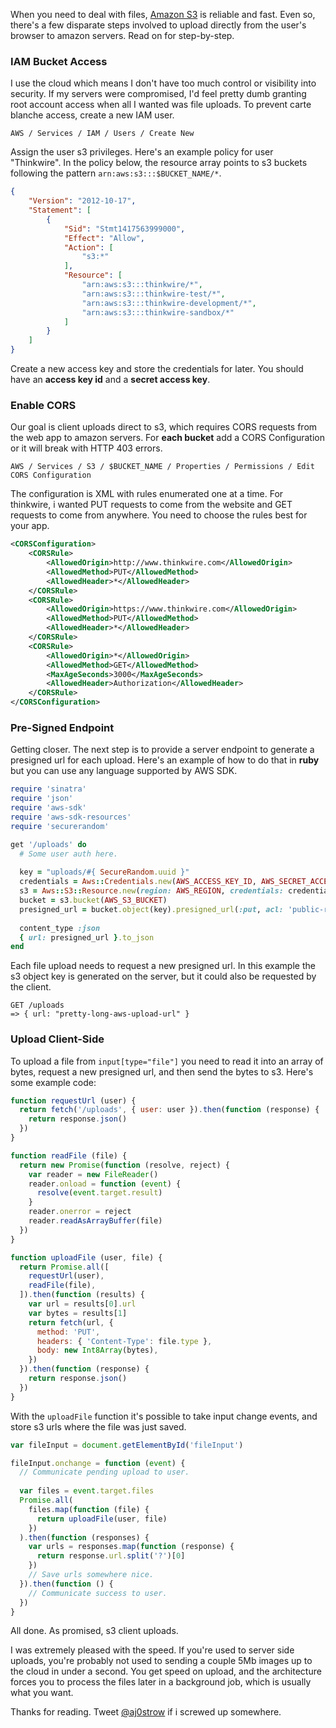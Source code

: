When you need to deal with files, [Amazon S3](https://aws.amazon.com/s3/) is reliable and fast. Even so, there's a few disparate steps involved to upload directly from the user's browser to amazon servers. Read on for step-by-step.

### IAM Bucket Access

I use the cloud which means I don't have too much control or visibility into security. If my servers were compromised, I'd feel pretty dumb granting root account access when all I wanted was file uploads. To prevent carte blanche access, create a new IAM user.

```
AWS / Services / IAM / Users / Create New
```

Assign the user s3 privileges. Here's an example policy for user "Thinkwire". In the policy below, the resource array points to s3 buckets following the pattern `arn:aws:s3:::$BUCKET_NAME/*`. 

```json
{
    "Version": "2012-10-17",
    "Statement": [
        {
            "Sid": "Stmt1417563999000",
            "Effect": "Allow",
            "Action": [
                "s3:*"
            ],
            "Resource": [
                "arn:aws:s3:::thinkwire/*",
                "arn:aws:s3:::thinkwire-test/*",
                "arn:aws:s3:::thinkwire-development/*",
                "arn:aws:s3:::thinkwire-sandbox/*"
            ]
        }
    ]
}
```

Create a new access key and store the credentials for later. You should have an **access key id** and a **secret access key**. 

### Enable CORS

Our goal is client uploads direct to s3, which requires CORS requests from the web app to amazon servers. For **each bucket** add a CORS Configuration or it will break with HTTP 403 errors. 

```
AWS / Services / S3 / $BUCKET_NAME / Properties / Permissions / Edit CORS Configuration
```

The configuration is XML with rules enumerated one at a time. For thinkwire, i wanted PUT requests to come from the website and GET requests to come from anywhere. You need to choose the rules best for your app. 

```xml
<CORSConfiguration>
    <CORSRule>
        <AllowedOrigin>http://www.thinkwire.com</AllowedOrigin>
        <AllowedMethod>PUT</AllowedMethod>
        <AllowedHeader>*</AllowedHeader>
    </CORSRule>
    <CORSRule>
        <AllowedOrigin>https://www.thinkwire.com</AllowedOrigin>
        <AllowedMethod>PUT</AllowedMethod>
        <AllowedHeader>*</AllowedHeader>
    </CORSRule>
    <CORSRule>
        <AllowedOrigin>*</AllowedOrigin>
        <AllowedMethod>GET</AllowedMethod>
        <MaxAgeSeconds>3000</MaxAgeSeconds>
        <AllowedHeader>Authorization</AllowedHeader>
    </CORSRule>
</CORSConfiguration>
```

### Pre-Signed Endpoint

Getting closer. The next step is to provide a server endpoint to generate a presigned url for each upload. Here's an example of how to do that in **ruby** but you can use any language supported by AWS SDK. 

```ruby
require 'sinatra'
require 'json'
require 'aws-sdk'
require 'aws-sdk-resources'
require 'securerandom'

get '/uploads' do
  # Some user auth here. 
  
  key = "uploads/#{ SecureRandom.uuid }"
  credentials = Aws::Credentials.new(AWS_ACCESS_KEY_ID, AWS_SECRET_ACCESS_KEY)
  s3 = Aws::S3::Resource.new(region: AWS_REGION, credentials: credentials)
  bucket = s3.bucket(AWS_S3_BUCKET)
  presigned_url = bucket.object(key).presigned_url(:put, acl: 'public-read')
  
  content_type :json
  { url: presigned_url }.to_json
end
```

Each file upload needs to request a new presigned url. In this example the s3 object key is generated on the server, but it could also be requested by the client.

```
GET /uploads
=> { url: "pretty-long-aws-upload-url" }
```

### Upload Client-Side

To upload a file from `input[type="file"]` you need to read it into an array of bytes, request a new presigned url, and then send the bytes to s3. Here's some example code:

```javascript
function requestUrl (user) {
  return fetch('/uploads', { user: user }).then(function (response) {
    return response.json()
  })
}

function readFile (file) {
  return new Promise(function (resolve, reject) {
    var reader = new FileReader()
    reader.onload = function (event) {
      resolve(event.target.result)
    }
    reader.onerror = reject
    reader.readAsArrayBuffer(file)
  })
}

function uploadFile (user, file) {
  return Promise.all([
    requestUrl(user),
    readFile(file),
  ]).then(function (results) {
    var url = results[0].url
    var bytes = results[1]
    return fetch(url, {
      method: 'PUT',
      headers: { 'Content-Type': file.type },
      body: new Int8Array(bytes),
    })
  }).then(function (response) {
    return response.json()
  })
}
```

With the `uploadFile` function it's possible to take input change events, and store s3 urls where the file was just saved. 

```javascript
var fileInput = document.getElementById('fileInput')

fileInput.onchange = function (event) {
  // Communicate pending upload to user.
  
  var files = event.target.files
  Promise.all(
    files.map(function (file) {
      return uploadFile(user, file)
    })
  ).then(function (responses) {
    var urls = responses.map(function (response) {
      return response.url.split('?')[0]
    })
    // Save urls somewhere nice. 
  }).then(function () {
    // Communicate success to user. 
  })
}
```

All done. As promised, s3 client uploads. 

I was extremely pleased with the speed. If you're used to server side uploads, you're probably not used to sending a couple 5Mb images up to the cloud in under a second. You get speed on upload, and the architecture forces you to process the files later in a background job, which is usually what you want. 

Thanks for reading. Tweet [@aj0strow](https://twitter.com/aj0strow) if i screwed up somewhere. 
